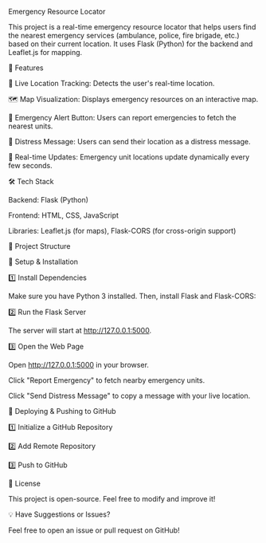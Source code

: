 Emergency Resource Locator

This project is a real-time emergency resource locator that helps users find the nearest emergency services (ambulance, police, fire brigade, etc.) based on their current location. It uses Flask (Python) for the backend and Leaflet.js for mapping.

🚀 Features

📍 Live Location Tracking: Detects the user's real-time location.

🗺 Map Visualization: Displays emergency resources on an interactive map.

🔔 Emergency Alert Button: Users can report emergencies to fetch the nearest units.

📢 Distress Message: Users can send their location as a distress message.

🔄 Real-time Updates: Emergency unit locations update dynamically every few seconds.

🛠 Tech Stack

Backend: Flask (Python)

Frontend: HTML, CSS, JavaScript

Libraries: Leaflet.js (for maps), Flask-CORS (for cross-origin support)

📂 Project Structure

🔧 Setup & Installation

1️⃣ Install Dependencies

Make sure you have Python 3 installed. Then, install Flask and Flask-CORS:

2️⃣ Run the Flask Server

The server will start at http://127.0.0.1:5000.

3️⃣ Open the Web Page

Open http://127.0.0.1:5000 in your browser.

Click "Report Emergency" to fetch nearby emergency units.

Click "Send Distress Message" to copy a message with your live location.

🚀 Deploying & Pushing to GitHub

1️⃣ Initialize a GitHub Repository

2️⃣ Add Remote Repository

3️⃣ Push to GitHub

📜 License

This project is open-source. Feel free to modify and improve it!

💡 Have Suggestions or Issues?

Feel free to open an issue or pull request on GitHub!